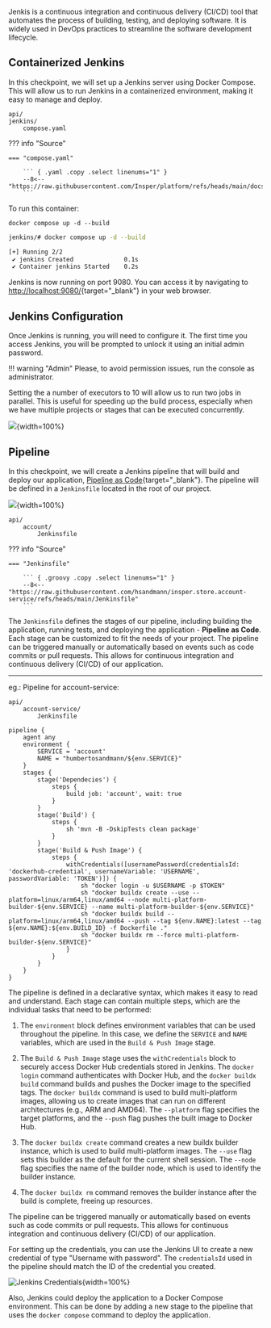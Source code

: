 
Jenkis is a continuous integration and continuous delivery (CI/CD) tool that automates the process of building, testing, and deploying software. It is widely used in DevOps practices to streamline the software development lifecycle.

## Containerized Jenkins

In this checkpoint, we will set up a Jenkins server using Docker Compose. This will allow us to run Jenkins in a containerized environment, making it easy to manage and deploy.

``` { .tree .copy .select }
api/
jenkins/
    compose.yaml
```

??? info "Source"

    === "compose.yaml"

        ``` { .yaml .copy .select linenums="1" }
        --8<-- "https://raw.githubusercontent.com/Insper/platform/refs/heads/main/docs/checkpoints/4/jenkins/compose.yaml"
        ```

<!-- termynal -->

To run this container:

``` { .bash .copy .select }
docker compose up -d --build
```

``` bash
jenkins/# docker compose up -d --build

[+] Running 2/2
 ✔ jenkins Created              0.1s 
 ✔ Container jenkins Started    0.2s 
```

Jenkins is now running on port 9080. You can access it by navigating to [http://localhost:9080/](http://localhost:9080/){target="_blank"} in your web browser.

## Jenkins Configuration

Once Jenkins is running, you will need to configure it. The first time you access Jenkins, you will be prompted to unlock it using an initial admin password.

!!! warning "Admin"
    Please, to avoid permission issues, run the console as administrator.

Setting the a number of executors to 10 will allow us to run two jobs in parallel. This is useful for speeding up the build process, especially when we have multiple projects or stages that can be executed concurrently.

![](./jenkins.system.nexecutors.png){width=100%}


## Pipeline

In this checkpoint, we will create a Jenkins pipeline that will build and deploy our application, [Pipeline as Code](https://www.jenkins.io/doc/book/pipeline/pipeline-as-code/){target="_blank"}. The pipeline will be defined in a `Jenkinsfile` located in the root of our project.

![](./jenkins.pipeline.png){width=100%}

``` { .tree .copy .select }
api/
    account/
        Jenkinsfile
```
??? info "Source"

    === "Jenkinsfile"

        ``` { .groovy .copy .select linenums="1" }
        --8<-- "https://raw.githubusercontent.com/hsandmann/insper.store.account-service/refs/heads/main/Jenkinsfile"
        ```

The `Jenkinsfile` defines the stages of our pipeline, including building the application, running tests, and deploying the application - **Pipeline as Code**. Each stage can be customized to fit the needs of your project.
The pipeline can be triggered manually or automatically based on events such as code commits or pull requests. This allows for continuous integration and continuous delivery (CI/CD) of our application.

---

eg.: Pipeline for account-service:

``` { .tree .copy .select }
api/
    account-service/
        Jenkinsfile
```

``` { .groovy .copy .select title="Jenkinsfile" }
pipeline {
    agent any
    environment {
        SERVICE = 'account'
        NAME = "humbertosandmann/${env.SERVICE}"
    }
    stages {
        stage('Dependecies') {
            steps {
                build job: 'account', wait: true
            }
        }
        stage('Build') { 
            steps {
                sh 'mvn -B -DskipTests clean package'
            }
        }      
        stage('Build & Push Image') {
            steps {
                withCredentials([usernamePassword(credentialsId: 'dockerhub-credential', usernameVariable: 'USERNAME', passwordVariable: 'TOKEN')]) {
                    sh "docker login -u $USERNAME -p $TOKEN"
                    sh "docker buildx create --use --platform=linux/arm64,linux/amd64 --node multi-platform-builder-${env.SERVICE} --name multi-platform-builder-${env.SERVICE}"
                    sh "docker buildx build --platform=linux/arm64,linux/amd64 --push --tag ${env.NAME}:latest --tag ${env.NAME}:${env.BUILD_ID} -f Dockerfile ."
                    sh "docker buildx rm --force multi-platform-builder-${env.SERVICE}"
                }
            }
        }
    }
}
```

The pipeline is defined in a declarative syntax, which makes it easy to read and understand. Each stage can contain multiple steps, which are the individual tasks that need to be performed:

1. The `environment` block defines environment variables that can be used throughout the pipeline. In this case, we define the `SERVICE` and `NAME` variables, which are used in the `Build & Push Image` stage.

1. The `Build & Push Image` stage uses the `withCredentials` block to securely access Docker Hub credentials stored in Jenkins. The `docker login` command authenticates with Docker Hub, and the `docker buildx build` command builds and pushes the Docker image to the specified tags.
The `docker buildx` command is used to build multi-platform images, allowing us to create images that can run on different architectures (e.g., ARM and AMD64). The `--platform` flag specifies the target platforms, and the `--push` flag pushes the built image to Docker Hub.

1. The `docker buildx create` command creates a new buildx builder instance, which is used to build multi-platform images. The `--use` flag sets this builder as the default for the current shell session. The `--node` flag specifies the name of the builder node, which is used to identify the builder instance.

1. The `docker buildx rm` command removes the builder instance after the build is complete, freeing up resources.

The pipeline can be triggered manually or automatically based on events such as code commits or pull requests. This allows for continuous integration and continuous delivery (CI/CD) of our application.

For setting up the credentials, you can use the Jenkins UI to create a new credential of type "Username with password". The `credentialsId` used in the pipeline should match the ID of the credential you created.

<!-- ![Jenkins Credentials](../assets/images/jenkins.crenditials.png){width=100%} -->

![Jenkins Credentials](./jenkins.crenditials.add.png){width=100%}

Also, Jenkins could deploy the application to a Docker Compose environment. This can be done by adding a new stage to the pipeline that uses the `docker compose` command to deploy the application.



[^1]: [Jenkins](https://www.jenkins.io/doc/book/using/){target="_blank"} - Jenkins documentation.